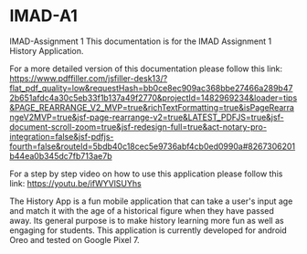 # IMAD-A1
IMAD-Assignment 1
This documentation is for the IMAD Assignment 1 History Application.

For a more detailed version of this documentation please follow this link: 
https://www.pdffiller.com/jsfiller-desk13/?flat_pdf_quality=low&requestHash=bb0ce8ec909ac368bbe27466a289b472b651afdc4a30c5eb33f1b137a49f2770&projectId=1482969234&loader=tips&PAGE_REARRANGE_V2_MVP=true&richTextFormatting=true&isPageRearrangeV2MVP=true&jsf-page-rearrange-v2=true&LATEST_PDFJS=true&jsf-document-scroll-zoom=true&jsf-redesign-full=true&act-notary-pro-integration=false&jsf-pdfjs-fourth=false&routeId=5bdb40c18cec5e9736abf4cb0ed0990a#8267306201b44ea0b345dc7fb713ae7b

For a step by step video on how to use this application please follow this link: https://youtu.be/ifWYVlSUYhs

The History App is a fun mobile application that can take a user's input age and match it with the age of a historical figure when they have passed away. Its general purpose is to make history learning more fun as well as engaging for students. This application is currently developed for android Oreo and tested on Google Pixel 7. 
